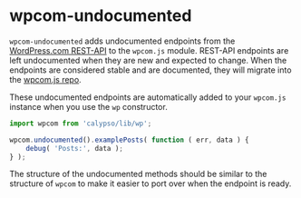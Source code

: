 # wpcom-undocumented

`wpcom-undocumented` adds undocumented endpoints from the [WordPress.com REST-API](https://developer.wordpress.com/docs/api/) to the `wpcom.js` module. REST-API endpoints are left undocumented when they are new and expected to change. When the endpoints are considered stable and are documented, they will migrate into the [wpcom.js repo](https://github.com/Automattic/wpcom.js).

These undocumented endpoints are automatically added to your `wpcom.js` instance when you use the `wp` constructor.

```javascript
import wpcom from 'calypso/lib/wp';

wpcom.undocumented().examplePosts( function ( err, data ) {
	debug( 'Posts:', data );
} );
```

The structure of the undocumented methods should be similar to the structure of `wpcom` to make it easier to port over when the endpoint is ready.
